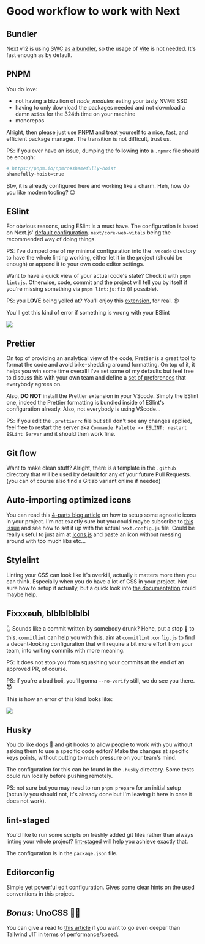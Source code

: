 # Good workflow to work with Next

## Bundler

Next v12 is using [SWC as a bundler](https://nextjs.org/blog/next-12#faster-builds-and-fast-refresh-with-rust-compiler), so the usage of [Vite](https://vitejs.dev/) is not needed. It's fast enough as by default.

## PNPM

You do love:
- not having a bizzilion of _node_modules_ eating your tasty NVME SSD
- having to only download the packages needed and not download a damn `axios` for the 324th time on your machine
- monorepos

Alright, then please just use [PNPM](https://pnpm.io/) and treat yourself to a nice, fast, and efficient package manager. The transition is not difficult, trust us.

PS: if you ever have an issue, dumping the following into a `.npmrc` file should be enough:

```bash
# https://pnpm.io/npmrc#shamefully-hoist
shamefully-hoist=true
```

Btw, it is already configured here and working like a charm. Heh, how do you like modern tooling? 😉

## ESlint

For obvious reasons, using ESlint is a must have. The configuration is based on Next.js' [default configuration](https://nextjs.org/docs/basic-features/eslint). `next/core-web-vitals` being the recommended way of doing things.

PS: I've dumped one of my minimal configuration into the `.vscode` directory to have the whole linting working, either let it in the project (should be enough) or append it to your own code editor settings.

Want to have a quick view of your actual code's state? Check it with `pnpm lint:js`. Otherwise, code, commit and the project will tell you by itself if you're missing something via `pnpm lint:js:fix` (if possible).

PS: you **LOVE** being yelled at? You'll enjoy this [extension](https://marketplace.visualstudio.com/items?itemName=usernamehw.errorlens), for real. 😍

You'll get this kind of error if something is wrong with your ESlint

![](https://i.imgur.com/MO3nOwB.png)

## Prettier

On top of providing an analytical view of the code, Prettier is a great tool to format the code and avoid bike-shedding around formatting. On top of it, it helps you win some time overall! I've set some of my defaults but feel free to discuss this with your own team and define a [set of preferences](https://prettier.io/docs/en/options.html) that everybody agrees on.

Also, **DO NOT** install the Prettier extension in your VScode. Simply the ESlint one, indeed the Prettier formatting is bundled inside of ESlint's configuration already. Also, not everybody is using VScode...

PS: if you edit the `.prettierrc` file but still don't see any changes applied, feel free to restart the server aka `Commande Palette >> ESLINT: restart ESLint Server` and it should then work fine.

## Git flow

Want to make clean stuff? Alright, there is a template in the `.github` directory that will be used by default for any of your future Pull Requests. (you can of course also find a Gitlab variant online if needed)

## Auto-importing optimized icons

You can read this [4-parts blog article](https://antfu.me/posts/icons-in-pure-css) on how to setup some agnostic icons in your project. I'm not exactly sure but you could maybe subscribe to [this issue](https://github.com/antfu/unplugin-icons/issues/103) and see how to set it up with the actual `next.config.js` file. Could be really useful to just aim at [Icons.js](https://icones.js.org/) and paste an icon without messing around with too much libs etc...

## Stylelint

Linting your CSS can look like it's overkill, actually it matters more than you can think. Especially when you do have a lot of CSS in your project. Not sure how to setup it actually, but a quick look into [the documentation](https://stylelint.io/) could maybe help.

## Fixxxeuh, blblblblblbl

👆 Sounds like a commit written by somebody drunk? Hehe, put a stop 🛑 to this. [`commitlint`](https://commitlint.js.org/#/reference-rules) can help you with this, aim at `commitlint.config.js` to find a decent-looking configuration that will require a bit more effort from your team, into writing commits with more meaning.

PS: it does not stop you from squashing your commits at the end of an approved PR, of course.

PS: if you're a bad boii, you'll gonna `--no-verify` still, we do see you there. 😈

This is how an error of this kind looks like:

![](https://i.imgur.com/RdnQTte.png)

## Husky

You do [like dogs](https://github.com/typicode/husky)  🐶 and git hooks to allow people to work with you without asking them to use a specific code editor? Make the changes at specific keys points, without putting to much pressure on your team's mind.

The configuration for this can be found in the `.husky` directory. Some tests could run locally before pushing remotely.

PS: not sure but you may need to run `pnpm prepare` for an initial setup (actually you should not, it's already done but I'm leaving it here in case it does not work).

## lint-staged

You'd like to run some scripts on freshly added git files rather than always linting your whole project? [lint-staged](https://github.com/okonet/lint-staged) will help you achieve exactly that.

The configuration is in the `package.json` file.

## Editorconfig

Simple yet powerful edit configuration. Gives some clear hints on the used conventions in this project.

## *Bonus*: UnoCSS 💅🏻

You can give a read to [this article](https://antfu.me/posts/reimagine-atomic-css) if you want to go even deeper than Tailwind JIT in terms of performance/speed.
